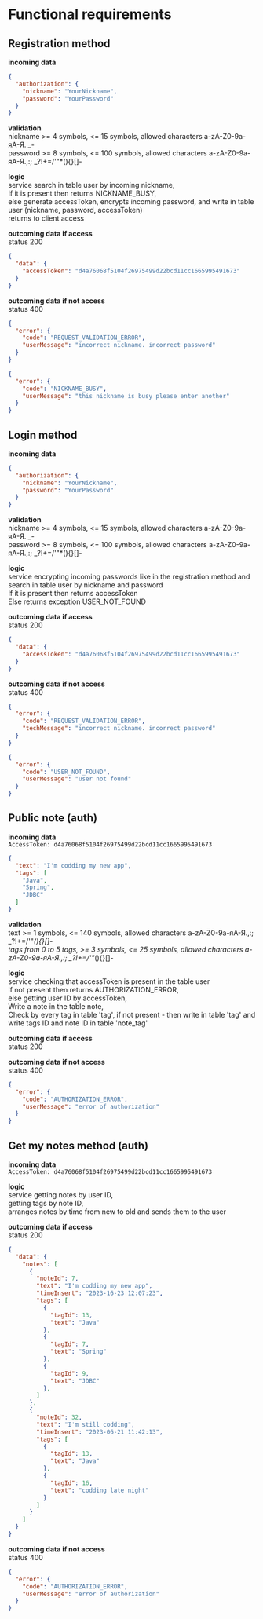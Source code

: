 
# Functional requirements
## Registration method
**incoming data**
```json
{
  "authorization": {
    "nickname": "YourNickname",
    "password": "YourPassword"
  }
}
```
**validation**<br/>
nickname >= 4 symbols, <= 15 symbols, allowed characters a-zA-Z0-9а-яА-Я. _-<br/>
password >= 8 symbols, <= 100 symbols, allowed characters a-zA-Z0-9а-яА-Я.,:; _?!+=/'\"*(){}[]-

**logic**<br/>
service search in table user by incoming nickname,<br/>
If it is present then returns NICKNAME_BUSY,<br/>
else generate accessToken, encrypts incoming password, and write in table user (nickname, password, accessToken)<br/>
returns to client access

**outcoming data if access**<br/>
status 200
```json
{
  "data": {
    "accessToken": "d4a76068f5104f26975499d22bcd11cc1665995491673"
  }
}
```
**outcoming data if not access**<br/>
status 400
```json
{
  "error": {
    "code": "REQUEST_VALIDATION_ERROR",
    "userMessage": "incorrect nickname. incorrect password"
  }
}
```
```json
{
  "error": {
    "code": "NICKNAME_BUSY",
    "userMessage": "this nickname is busy please enter another"
  }
}
```
## Login method
**incoming data**
```json
{
  "authorization": {
    "nickname": "YourNickname",
    "password": "YourPassword"
  }
}
```
**validation**<br/>
nickname >= 4 symbols, <= 15 symbols, allowed characters a-zA-Z0-9а-яА-Я. _-<br/>
password >= 8 symbols, <= 100 symbols, allowed characters a-zA-Z0-9а-яА-Я.,:; _?!+=/'\"*(){}[]-

**logic**<br/>
service encrypting incoming passwords like in the registration method and search in table user by nickname and password<br/>
If it is present then returns accessToken<br/>
Else returns exception USER_NOT_FOUND

**outcoming data if access**<br/>
status 200
```json
{
  "data": {
    "accessToken": "d4a76068f5104f26975499d22bcd11cc1665995491673"
  }
}
```
**outcoming data if not access**<br/>
status 400
```json
{
  "error": {
    "code": "REQUEST_VALIDATION_ERROR",
    "techMessage": "incorrect nickname. incorrect password"
  }
}
```
```json
{
  "error": {
    "code": "USER_NOT_FOUND",
    "userMessage": "user not found"
  }
}
```
## Public note (auth)
**incoming data**<br/>
`AccessToken: d4a76068f5104f26975499d22bcd11cc1665995491673`
```json
{
  "text": "I'm codding my new app",
  "tags": [
    "Java",
    "Spring",
    "JDBC"
  ]
}
```
**validation**<br/>
text >= 1 symbols, <= 140 symbols, allowed characters a-zA-Z0-9а-яА-Я.,:; _?!+=/'\"*(){}[]-<br/>
tags from 0 to 5 tags,  >= 3 symbols, <= 25 symbols,  allowed characters a-zA-Z0-9а-яА-Я.,:; _?!+=/'\"*(){}[]-

**logic**<br/>
service checking that accessToken is present in the table user<br/>
if not present then returns AUTHORIZATION_ERROR,<br/>
else getting user ID by accessToken,<br/>
Write a note in the table note,<br/>
Check by every tag in table 'tag', if not present - then write in table 'tag' and write tags ID and note ID in table 'note_tag'

**outcoming data if access**<br/>
status 200

**outcoming data if not access**<br/>
status 400
```json
{
  "error": {
    "code": "AUTHORIZATION_ERROR",
    "userMessage": "error of authorization"
  }
}
```
## Get my notes method (auth)
**incoming data**<br/>
`AccessToken: d4a76068f5104f26975499d22bcd11cc1665995491673`<br/>

**logic**<br/>
service getting notes by user ID,<br/>
getting tags by note ID,<br/>
arranges notes by time from new to old and sends them to the user

**outcoming data if access**<br/>
status 200
```json
{
  "data": {
    "notes": [
      {
        "noteId": 7,
        "text": "I'm codding my new app",
        "timeInsert": "2023-16-23 12:07:23",
        "tags": [
          {
            "tagId": 13,
            "text": "Java"
          },
          {
            "tagId": 7,
            "text": "Spring"
          },
          {
            "tagId": 9,
            "text": "JDBC"
          },
        ]
      },
      {
        "noteId": 32,
        "text": "I'm still codding",
        "timeInsert": "2023-06-21 11:42:13",
        "tags": [
          {
            "tagId": 13,
            "text": "Java"
          },
          {
            "tagId": 16,
            "text": "codding late night"
          }
        ]
      }
    ]
  }
}
```
**outcoming data if not access**<br/>
status 400
```json
{
  "error": {
    "code": "AUTHORIZATION_ERROR",
    "userMessage": "error of authorization"
  }
}
```
